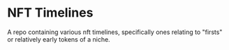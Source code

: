 # NFT Timelines

A repo containing various nft timelines, specifically ones relating to "firsts" or relatively early tokens of a niche.

